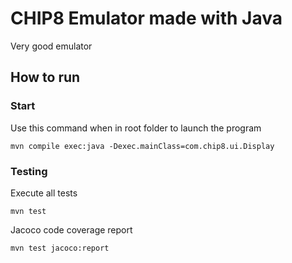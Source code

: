# CHIP8 Emulator made with Java #

Very good emulator

## How to run ##

### Start

Use this command when in root folder to launch the program

```
mvn compile exec:java -Dexec.mainClass=com.chip8.ui.Display
```

### Testing

Execute all tests

```
mvn test
```

Jacoco code coverage report

```
mvn test jacoco:report
```
